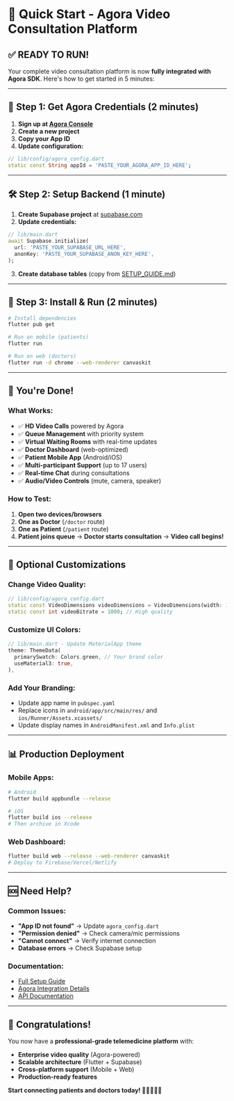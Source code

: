 # 🚀 Quick Start - Agora Video Consultation Platform

## ✅ READY TO RUN!

Your complete video consultation platform is now **fully integrated with Agora SDK**. Here's how to get started in 5 minutes:

---

## 🎯 Step 1: Get Agora Credentials (2 minutes)

1. **Sign up at [Agora Console](https://console.agora.io/)**
2. **Create a new project**
3. **Copy your App ID**
4. **Update configuration:**

```dart
// lib/config/agora_config.dart
static const String appId = 'PASTE_YOUR_AGORA_APP_ID_HERE';
```

---

## 🛠️ Step 2: Setup Backend (1 minute)

1. **Create Supabase project** at [supabase.com](https://supabase.com)
2. **Update credentials:**

```dart
// lib/main.dart
await Supabase.initialize(
  url: 'PASTE_YOUR_SUPABASE_URL_HERE',
  anonKey: 'PASTE_YOUR_SUPABASE_ANON_KEY_HERE',
);
```

3. **Create database tables** (copy from [SETUP_GUIDE.md](SETUP_GUIDE.md))

---

## 📱 Step 3: Install & Run (2 minutes)

```bash
# Install dependencies
flutter pub get

# Run on mobile (patients)
flutter run

# Run on web (doctors)
flutter run -d chrome --web-renderer canvaskit
```

---

## 🎉 You're Done!

### **What Works:**

- ✅ **HD Video Calls** powered by Agora
- ✅ **Queue Management** with priority system
- ✅ **Virtual Waiting Rooms** with real-time updates
- ✅ **Doctor Dashboard** (web-optimized)
- ✅ **Patient Mobile App** (Android/iOS)
- ✅ **Multi-participant Support** (up to 17 users)
- ✅ **Real-time Chat** during consultations
- ✅ **Audio/Video Controls** (mute, camera, speaker)

### **How to Test:**

1. **Open two devices/browsers**
2. **One as Doctor** (`/doctor` route)
3. **One as Patient** (`/patient` route)
4. **Patient joins queue** → **Doctor starts consultation** → **Video call begins!**

---

## 🔧 Optional Customizations

### **Change Video Quality:**

```dart
// lib/config/agora_config.dart
static const VideoDimensions videoDimensions = VideoDimensions(width: 1280, height: 720); // HD
static const int videoBitrate = 1000; // High quality
```

### **Customize UI Colors:**

```dart
// lib/main.dart - Update MaterialApp theme
theme: ThemeData(
  primarySwatch: Colors.green, // Your brand color
  useMaterial3: true,
),
```

### **Add Your Branding:**

- Update app name in `pubspec.yaml`
- Replace icons in `android/app/src/main/res/` and `ios/Runner/Assets.xcassets/`
- Update display names in `AndroidManifest.xml` and `Info.plist`

---

## 📊 Production Deployment

### **Mobile Apps:**

```bash
# Android
flutter build appbundle --release

# iOS
flutter build ios --release
# Then archive in Xcode
```

### **Web Dashboard:**

```bash
flutter build web --release --web-renderer canvaskit
# Deploy to Firebase/Vercel/Netlify
```

---

## 🆘 Need Help?

### **Common Issues:**

- **"App ID not found"** → Update `agora_config.dart`
- **"Permission denied"** → Check camera/mic permissions
- **"Cannot connect"** → Verify internet connection
- **Database errors** → Check Supabase setup

### **Documentation:**

- [Full Setup Guide](SETUP_GUIDE.md)
- [Agora Integration Details](AGORA_INTEGRATION.md)
- [API Documentation](https://docs.agora.io/en/)

---

## 🎊 Congratulations!

You now have a **professional-grade telemedicine platform** with:

- **Enterprise video quality** (Agora-powered)
- **Scalable architecture** (Flutter + Supabase)
- **Cross-platform support** (Mobile + Web)
- **Production-ready features**

**Start connecting patients and doctors today! 🏥👩‍⚕️👨‍⚕️**
